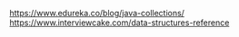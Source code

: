 https://www.edureka.co/blog/java-collections/
https://www.interviewcake.com/data-structures-reference
